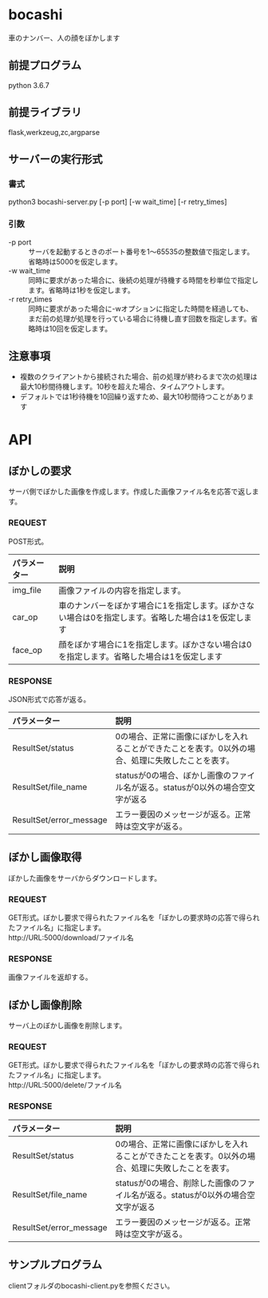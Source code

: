 bocashi
====

車のナンバー、人の顔をぼかします

## 前提プログラム
python 3.6.7

## 前提ライブラリ
flask,werkzeug,zc,argparse

## サーバーの実行形式
### 書式
python3 bocashi-server.py [-p port] [-w wait_time] [-r retry_times] 

### 引数
<dl>
  <dt>-p port</dt>
  <dd>サーバを起動するときのポート番号を1～65535の整数値で指定します。省略時は5000を仮定します。</dd>
  <dt>-w wait_time</dt>
  <dd>同時に要求があった場合に、後続の処理が待機する時間を秒単位で指定します。省略時は1秒を仮定します。</dd>
  <dt>-r retry_times</dt>
  <dd>同時に要求があった場合に-wオプションに指定した時間を経過しても、まだ前の処理が処理を行っている場合に待機し直す回数を指定します。省略時は10回を仮定します。</dd>
</dl>
  
## 注意事項
* 複数のクライアントから接続された場合、前の処理が終わるまで次の処理は最大10秒間待機します。10秒を超えた場合、タイムアウトします。
* デフォルトでは1秒待機を10回繰り返すため、最大10秒間待つことがあります

# API
## ぼかしの要求
サーバ側でぼかした画像を作成します。作成した画像ファイル名を応答で返します。
### REQUEST
POST形式。

| パラメーター            |        説明              |
|:------------------------|:-------------------------|
| img_file                | 画像ファイルの内容を指定します。|
| car_op                  | 車のナンバーをぼかす場合に1を指定します。ぼかさない場合は0を指定します。省略した場合は1を仮定します |
| face_op                 | 顔をぼかす場合に1を指定します。ぼかさない場合は0を指定します。省略した場合は1を仮定します |
### RESPONSE
JSON形式で応答が返る。

| パラメーター            |        説明              |
|:------------------------|:-------------------------|
| ResultSet/status        | 0の場合、正常に画像にぼかしを入れることができたことを表す。0以外の場合、処理に失敗したことを表す。 |
| ResultSet/file_name     | statusが0の場合、ぼかし画像のファイル名が返る。statusが0以外の場合空文字が返る |
| ResultSet/error_message | エラー要因のメッセージが返る。正常時は空文字が返る。 |

## ぼかし画像取得
ぼかした画像をサーバからダウンロードします。 

### REQUEST
GET形式。ぼかし要求で得られたファイル名を「ぼかしの要求時の応答で得られたファイル名」に指定します。  
http://URL:5000/download/ファイル名

### RESPONSE
画像ファイルを返却する。  

## ぼかし画像削除
サーバ上のぼかし画像を削除します。  

### REQUEST
GET形式。ぼかし要求で得られたファイル名を「ぼかしの要求時の応答で得られたファイル名」に指定します。  
http://URL:5000/delete/ファイル名

### RESPONSE
| パラメーター            |        説明              |
|:------------------------|:-------------------------|
| ResultSet/status        | 0の場合、正常に画像にぼかしを入れることができたことを表す。0以外の場合、処理に失敗したことを表す。 |
| ResultSet/file_name     | statusが0の場合、削除した画像のファイル名が返る。statusが0以外の場合空文字が返る |
| ResultSet/error_message | エラー要因のメッセージが返る。正常時は空文字が返る。 |


## サンプルプログラム
clientフォルダのbocashi-client.pyを参照ください。
